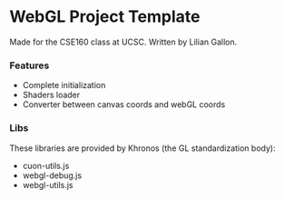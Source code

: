 # WebGL Project Template

Made for the CSE160 class at UCSC. Written by Lilian Gallon.

### Features

- Complete initialization
- Shaders loader
- Converter between canvas coords and webGL coords

### Libs

These libraries are provided by Khronos (the GL standardization body):
- cuon-utils.js
- webgl-debug.js
- webgl-utils.js
